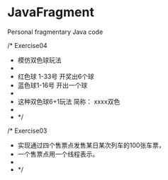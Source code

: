 # JavaFragment
Personal fragmentary Java code

/* Exercise04 
 * 模仿双色球玩法
 * 
 * 红色球 1-33号 开奖出6个球
 * 蓝色球1-16号 开出一个球
 * 
 * 这种双色球6+1玩法 简称：  xxxx双色
 * 
 * */
 
 
 /* Exercise03 
 * 实现通过四个售票点发售某日某次列车的100张车票，
 * 一个售票点用一个线程表示。
 * 
 * */
 
